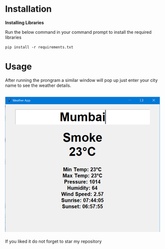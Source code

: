 # Installation

**Installing Libraries**

 Run the below command in your command prompt to install the required libraries

`pip install -r requirements.txt`

# Usage
After running the prongram a similar window will pop up just enter your city name to see the weather details.

![demo](/demo.png)
------------------------------------------------------------------------------------------------------------------------------------------------------------------------
If you liked it do not forget to star my repository

